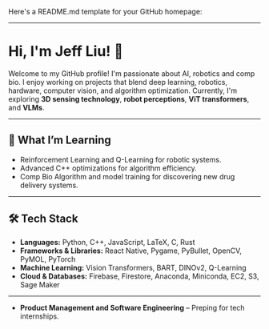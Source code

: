 Here's a README.md template for your GitHub homepage:

---

# Hi, I'm Jeff Liu! 👋

Welcome to my GitHub profile! I'm passionate about AI, robotics and comp bio. I enjoy working on projects that blend deep learning, robotics, hardware, computer vision, and algorithm optimization. Currently, I'm exploring **3D sensing technology**, **robot perceptions**, **ViT transformers**, and **VLMs**.

---

## 🧠 What I’m Learning
- Reinforcement Learning and Q-Learning for robotic systems.
- Advanced C++ optimizations for algorithm efficiency.
- Comp Bio Algorithm and model training for discovering new drug delivery systems.

---

## 🛠️ Tech Stack
- **Languages:** Python, C++, JavaScript, LaTeX, C, Rust
- **Frameworks & Libraries:** React Native, Pygame, PyBullet, OpenCV, PyMOL, PyTorch
- **Machine Learning:** Vision Transformers, BART, DINOv2, Q-Learning
- **Cloud & Databases:** Firebase, Firestore, Anaconda, Miniconda, EC2, S3, Sage Maker

---

- **Product Management and Software Engineering** – Preping for tech internships.

